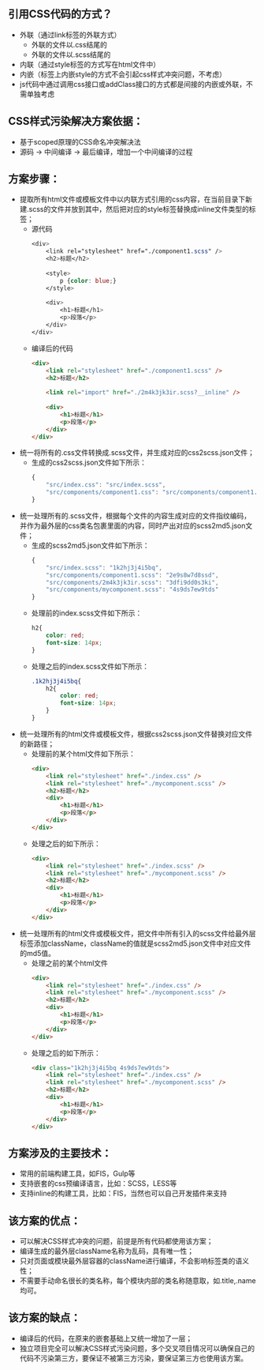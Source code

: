 ## 引用CSS代码的方式？
* 外联（通过link标签的外联方式）
    * 外联的文件以.css结尾的
    * 外联的文件以.scss结尾的
* 内联（通过style标签的方式写在html文件中）
* 内嵌（标签上内嵌style的方式不会引起css样式冲突问题，不考虑）
* js代码中通过调用css接口或addClass接口的方式都是间接的内嵌或外联，不需单独考虑


## CSS样式污染解决方案依据：
* 基于scoped原理的CSS命名冲突解决法
* 源码 -> 中间编译 -> 最后编译，增加一个中间编译的过程


## 方案步骤：
* 提取所有html文件或模板文件中以内联方式引用的css内容，在当前目录下新建.scss的文件并放到其中，然后把对应的style标签替换成inline文件类型的标签；
    * 源代码
        ```css
        <div>
            <link rel="stylesheet" href="./component1.scss" />
            <h2>标题</h2>
            
            <style>
                p {color: blue;}
            </style>
            
            <div>
                <h1>标题</h1>
                <p>段落</p>
            </div>
        </div>
        ```
    * 编译后的代码
        ```html
        <div>
            <link rel="stylesheet" href="./component1.scss" />
            <h2>标题</h2>
            
            <link rel="import" href="./2m4k3jk3ir.scss?__inline" />
            
            <div>
                <h1>标题</h1>
                <p>段落</p>
            </div>
        </div>
        ```
* 统一将所有的.css文件转换成.scss文件，并生成对应的css2scss.json文件；
    * 生成的css2scss.json文件如下所示：
        ```javascript
        {
            "src/index.css": "src/index.scss",
            "src/components/component1.css": "src/components/component1.scss"
        }
        ```
* 统一处理所有的.scss文件，根据每个文件的内容生成对应的文件指纹编码，并作为最外层的css类名包裹里面的内容，同时产出对应的scss2md5.json文件；
    * 生成的scss2md5.json文件如下所示：
        ```javascript
        {
            "src/index.scss": "1k2hj3j4i5bq",
            "src/components/component1.scss": "2e9s8w7d8ssd",
            "src/components/2m4k3jk3ir.scss": "3dfi9dd0s3ki",
            "src/components/mycomponent.scss": "4s9ds7ew9tds"
        }
        ```
    * 处理前的index.scss文件如下所示：
        ```css
        h2{
            color: red;
            font-size: 14px;
        }
        ```
    * 处理之后的index.scss文件如下所示：
        ```css
        .1k2hj3j4i5bq{
            h2{
                color: red;
                font-size: 14px;
            }
        }
        ```
* 统一处理所有的html文件或模板文件，根据css2scss.json文件替换对应文件的新路径；
    * 处理前的某个html文件如下所示：
        ```html
        <div>
            <link rel="stylesheet" href="./index.css" />
            <link rel="stylesheet" href="./mycomponent.scss" />
            <h2>标题</h2>
            <div>
                <h1>标题</h1>
                <p>段落</p>
            </div>
        </div>
        ```
    * 处理之后的如下所示：
        ```html
        <div>
            <link rel="stylesheet" href="./index.scss" />
            <link rel="stylesheet" href="./mycomponent.scss" />
            <h2>标题</h2>
            <div>
                <h1>标题</h1>
                <p>段落</p>
            </div>
        </div>
        ```
* 统一处理所有的html文件或模板文件，把文件中所有引入的scss文件给最外层标签添加className，className的值就是scss2md5.json文件中对应文件的md5值。
    * 处理之前的某个html文件
        ```html
        <div>
            <link rel="stylesheet" href="./index.css" />
            <link rel="stylesheet" href="./mycomponent.scss" />
            <h2>标题</h2>
            <div>
                <h1>标题</h1>
                <p>段落</p>
            </div>
        </div>
        ```
    * 处理之后的如下所示：
        ```html
        <div class="1k2hj3j4i5bq 4s9ds7ew9tds">
            <link rel="stylesheet" href="./index.css" />
            <link rel="stylesheet" href="./mycomponent.scss" />
            <h2>标题</h2>
            <div>
                <h1>标题</h1>
                <p>段落</p>
            </div>
        </div>
        ```

## 方案涉及的主要技术：
* 常用的前端构建工具，如FIS，Gulp等
* 支持嵌套的css预编译语言，比如：SCSS，LESS等
* 支持inline的构建工具，比如：FIS，当然也可以自己开发插件来支持


## 该方案的优点：
* 可以解决CSS样式冲突的问题，前提是所有代码都使用该方案；
* 编译生成的最外层className名称为乱码，具有唯一性；
* 只对页面或模块最外层容器的className进行编译，不会影响标签类的语义性；
* 不需要手动命名很长的类名称，每个模块内部的类名称随意取，如.title,.name均可。


## 该方案的缺点：
* 编译后的代码，在原来的嵌套基础上又统一增加了一层；
* 独立项目完全可以解决CSS样式污染问题，多个交叉项目情况可以确保自己的代码不污染第三方，要保证不被第三方污染，要保证第三方也使用该方案。



